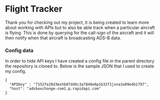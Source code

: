 # Flight Tracker

Thank you for checking out my project, it is being created to learn more about working with APIs but to also be able track when a particular aircraft is flying. This is done by querying for the call-sign  of the aircraft and it will then notify when that aircraft is broadcasting ADS-B data. 

### Config data

In order to hide API keys I have created a config file in the parent directory the repository is cloned to. Below is the sample JSON that I used to create my config.

```
{
  "APIKey" : "7152fe28d3mshb07d49c3a7848e8p1b32f1jsna3a09e4b1797",
  "host": "adsbexchange-com1.p.rapidapi.com"
}

```
